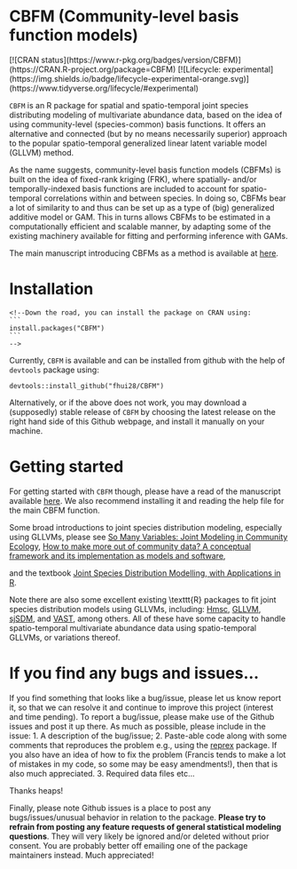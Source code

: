 # CBFM (Community-level basis function models)

<!-- badges: start --> [![CRAN status](https://www.r-pkg.org/badges/version/CBFM)](https://CRAN.R-project.org/package=CBFM) [![Lifecycle: experimental](https://img.shields.io/badge/lifecycle-experimental-orange.svg)](https://www.tidyverse.org/lifecycle/#experimental) <!-- badges: end -->

`CBFM` is an R package for spatial and spatio-temporal joint species distributing modeling of multivariate abundance data, based on the idea of using community-level (species-common) basis functions. It offers an alternative and connected (but by no means necessarily superior) approach to the popular spatio-temporal generalized linear latent variable model (GLLVM) method.

As the name suggests, community-level basis function models (CBFMs) is built on the idea of fixed-rank kriging (FRK), where spatially- and/or temporally-indexed basis functions are included to account for spatio-temporal correlations within and between species. In doing so, CBFMs bear a lot of similarity to and thus can be set up as a type of (big) generalized additive model or GAM. This in turns allows CBFMs to be estimated in a computationally efficient and scalable manner, by adapting some of the existing machinery available for fitting and performing inference with GAMs.

The main manuscript introducing CBFMs as a method is available at [here](https://doi.org/10.1111/2041-210X.14184). 


# Installation

````{=html}
<!--Down the road, you can install the package on CRAN using:
```
install.packages("CBFM")
```
-->
````

Currently, `CBFM` is available and can be installed from github with the help of `devtools` package using:

```         
devtools::install_github("fhui28/CBFM")
```

Alternatively, or if the above does not work, you may download a (supposedly) stable release of `CBFM` by choosing the latest release on the right hand side of this Github webpage, and install it manually on your machine.

# Getting started

For getting started with `CBFM` though, please have a read of the manuscript available  [here](https://doi.org/10.1111/2041-210X.14184). We also recommend installing it and reading the help file for the main CBFM function. 

Some broad introductions to joint species distribution modeling, especially using GLLVMs, please see [So Many Variables: Joint Modeling in Community Ecology](https://doi.org/10.1016/j.tree.2015.09.007), [How to make more out of community data? A conceptual framework and its implementation as models and software](https://doi.org/10.1111/zele.12757), 
<!--[Joint dynamic species distribution models: a tool for community ordination and spatio-temporal monitoring](https://doi.org/10.1111/geb.12464) -->
and the textbook [Joint Species Distribution Modelling, with Applications in R](https://doi.org/10.1017/9781108591720).

Note there are also some excellent existing \texttt{R} packages to fit joint species distribution models using GLLVMs, including: [Hmsc](https://cran.r-project.org/web/packages/Hmsc/index.html), [GLLVM](https://cran.r-project.org/web/packages/gllvm/index.html), [sjSDM](https://github.com/TheoreticalEcology/s-jSDM), and [VAST](https://rdrr.io/github/James-Thorson/VAST/), among others. All of these have some capacity to handle spatio-temporal multivariate abundance data using spatio-temporal GLLVMs, or variations thereof.

<!--For general introductions to spatial and/or temporal modeling using basis functions, please check out the excellent [FRK](https://cran.r-project.org/web/packages/FRK/index.html) package for fixed0rank kriging, which heavily inspired this package. Please also see the accompanying software article [FRK: An R Package for Spatial and Spatio-Temporal Prediction with Large Datasets](https://www.jstatsoft.org/article/view/v098i04) and references therein. A more gentle but nevertheless fantastic introduction to basis functions for modeling correlations aimed at ecologists is provided by [The basis function approach for modeling autocorrelation in ecological data](https://esajournals.onlinelibrary.wiley.com/doi/abs/10.1002/ecy.1674). Finally, it would be remiss not to highlight the seminar textbook [Generalized Additive Models: An Introduction with R](https://www.routledge.com/Generalized-Additive-Models-An-Introduction-with-R-Second-Edition/Wood/p/book/9781498728331), and the accompanying [mgcv](https://cran.r-project.org/web/packages/mgcv/index.html) package, which this package both utilizes and takes much inspiration from.-->

# If you find any bugs and issues...

If you find something that looks like a bug/issue, please let us know report it, so that we can resolve it and continue to improve this project (interest and time pending). To report a bug/issue, please make use of the Github issues and post it up there. As much as possible, please include in the issue: 1. A description of the bug/issue; 2. Paste-able code along with some comments that reproduces the problem e.g., using the [reprex](https://cran.r-project.org/web/packages/reprex/index.html) package. If you also have an idea of how to fix the problem (Francis tends to make a lot of mistakes in my code, so some may be easy amendments!), then that is also much appreciated. 3. Required data files etc...

Thanks heaps!

Finally, please note Github issues is a place to post any bugs/issues/unusual behavior in relation to the package. **Please try to refrain from posting any feature requests of general statistical modeling questions**. They will very likely be ignored and/or deleted without prior consent. You are probably better off emailing one of the package maintainers instead. Much appreciated!
